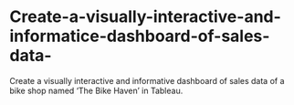 # Create-a-visually-interactive-and-informatice-dashboard-of-sales-data-
Create a visually interactive and informative dashboard of sales data of a bike shop named ‘The Bike Haven’ in Tableau.
